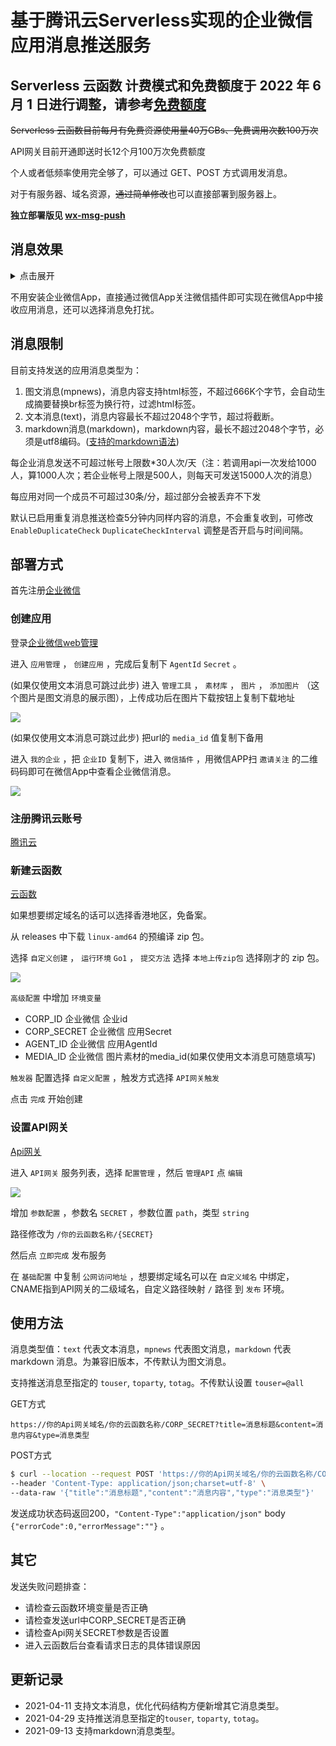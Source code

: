 
# 基于腾讯云Serverless实现的企业微信应用消息推送服务

## Serverless 云函数 计费模式和免费额度于 2022 年 6 月 1 日进行调整，请参考[免费额度](https://cloud.tencent.com/document/product/583/12282)

~~Serverless 云函数目前每月有免费资源使用量40万GBs、免费调用次数100万次~~

API网关目前开通即送时长12个月100万次免费额度

个人或者低频率使用完全够了，可以通过 GET、POST 方式调用发消息。

对于有服务器、域名资源，~~通过简单修改~~也可以直接部署到服务器上。

**独立部署版见 [wx-msg-push](https://github.com/zyh94946/wx-msg-push)**

## 消息效果

<details>
<summary>点击展开</summary>
<img src="https://raw.githubusercontent.com/zyh94946/wx-msg-push-tencent/main/demo/demo.gif" width="50%" /><img src="https://raw.githubusercontent.com/zyh94946/wx-msg-push-tencent/main/demo/demo_text.png" width="50%" />
</details>

不用安装企业微信App，直接通过微信App关注微信插件即可实现在微信App中接收应用消息，还可以选择消息免打扰。

## 消息限制

目前支持发送的应用消息类型为：

1. 图文消息(mpnews)，消息内容支持html标签，不超过666K个字节，会自动生成摘要替换br标签为换行符，过滤html标签。
2. 文本消息(text)，消息内容最长不超过2048个字节，超过将截断。
3. markdown消息(markdown)，markdown内容，最长不超过2048个字节，必须是utf8编码。([支持的markdown语法](https://work.weixin.qq.com/api/doc/90000/90135/90236#%E6%94%AF%E6%8C%81%E7%9A%84markdown%E8%AF%AD%E6%B3%95))

每企业消息发送不可超过帐号上限数*30人次/天（注：若调用api一次发给1000人，算1000人次；若企业帐号上限是500人，则每天可发送15000人次的消息）

每应用对同一个成员不可超过30条/分，超过部分会被丢弃不下发

默认已启用重复消息推送检查5分钟内同样内容的消息，不会重复收到，可修改 `EnableDuplicateCheck` `DuplicateCheckInterval` 调整是否开启与时间间隔。

## 部署方式

首先注册[企业微信](https://work.weixin.qq.com/)

### 创建应用

登录[企业微信web管理](https://work.weixin.qq.com/)

进入 `应用管理` ， `创建应用` ，完成后复制下 `AgentId` `Secret` 。

(如果仅使用文本消息可跳过此步) 进入 `管理工具` ， `素材库` ， `图片` ， `添加图片` （这个图片是图文消息的展示图），上传成功后在图片下载按钮上复制下载地址

<img src="https://raw.githubusercontent.com/zyh94946/wx-msg-push-tencent/main/demo/media.png" />

(如果仅使用文本消息可跳过此步) 把url的 `media_id` 值复制下备用

进入 `我的企业` ，把 `企业ID` 复制下，进入 `微信插件` ，用微信APP扫 `邀请关注` 的二维码码即可在微信App中查看企业微信消息。

<img src="https://raw.githubusercontent.com/zyh94946/wx-msg-push-tencent/main/demo/info.png" />

### 注册腾讯云账号

[腾讯云](https://cloud.tencent.com/)

### 新建云函数

[云函数](https://console.cloud.tencent.com/scf/index)

如果想要绑定域名的话可以选择香港地区，免备案。

从 releases 中下载 `linux-amd64` 的预编译 zip 包。

选择 `自定义创建` ， `运行环境` `Go1` ， `提交方法` 选择 `本地上传zip包` 选择刚才的 zip 包。

<img src="https://raw.githubusercontent.com/zyh94946/wx-msg-push-tencent/main/demo/cf1.png" />

`高级配置` 中增加 `环境变量`

- CORP_ID 企业微信 企业id
- CORP_SECRET 企业微信 应用Secret
- AGENT_ID 企业微信 应用AgentId
- MEDIA_ID 企业微信 图片素材的media_id(如果仅使用文本消息可随意填写)

`触发器` 配置选择 `自定义配置` ，触发方式选择 `API网关触发`

点击 `完成` 开始创建

### 设置API网关

[Api网关](https://console.cloud.tencent.com/apigateway/service)

进入 `API网关` 服务列表，选择 `配置管理` ，然后 `管理API` 点 `编辑`

<img src="https://raw.githubusercontent.com/zyh94946/wx-msg-push-tencent/main/demo/api1.png" />

增加 `参数配置` ，参数名 `SECRET` ，参数位置 `path`，类型 `string`

路径修改为 `/你的云函数名称/{SECRET}`

然后点 `立即完成` 发布服务

在 `基础配置` 中复制 `公网访问地址` ，想要绑定域名可以在 `自定义域名` 中绑定，CNAME指到API网关的二级域名，自定义路径映射 `/` 路径 到 `发布` 环境。

## 使用方法

消息类型值：`text` 代表文本消息，`mpnews` 代表图文消息，`markdown` 代表 markdown 消息。为兼容旧版本，不传默认为图文消息。

支持推送消息至指定的 `touser`, `toparty`, `totag`。不传默认设置 `touser=@all` 

GET方式

`https://你的Api网关域名/你的云函数名称/CORP_SECRET?title=消息标题&content=消息内容&type=消息类型`

POST方式

```bash
$ curl --location --request POST 'https://你的Api网关域名/你的云函数名称/CORP_SECRET' \
--header 'Content-Type: application/json;charset=utf-8' \
--data-raw '{"title":"消息标题","content":"消息内容","type":"消息类型"}'
```

发送成功状态码返回200，`"Content-Type":"application/json"` body `{"errorCode":0,"errorMessage":""}` 。

## 其它

发送失败问题排查：

- 请检查云函数环境变量是否正确
- 请检查发送url中CORP_SECRET是否正确
- 请检查Api网关SECRET参数是否设置
- 进入云函数后台查看请求日志的具体错误原因

## 更新记录

- 2021-04-11 支持文本消息，优化代码结构方便新增其它消息类型。
- 2021-04-29 支持推送消息至指定的`touser`, `toparty`, `totag`。
- 2021-09-13 支持markdown消息类型。
